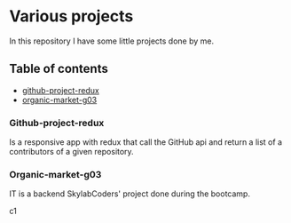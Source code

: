 # Various projects

In this repository I have some little projects done by me.

## Table of contents

-   [github-project-redux](#github-project-redux)
-   [organic-market-g03](#organic-market-g03)

### Github-project-redux

Is a responsive app with redux that call the GitHub api and return a list of a contributors of a given repository.

### Organic-market-g03

IT is a backend SkylabCoders' project done during the bootcamp.

c1
